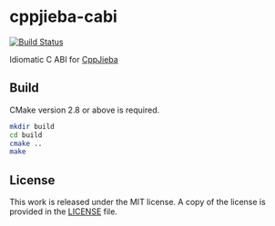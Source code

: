 # cppjieba-cabi

[![Build Status](https://travis-ci.org/messense/cppjieba-cabi.svg?branch=master)](https://travis-ci.org/messense/cppjieba-cabi)

Idiomatic C ABI for [CppJieba](https://github.com/yanyiwu/cppjieba)

## Build

CMake version 2.8 or above is required.

```bash
mkdir build
cd build
cmake ..
make
```

## License

This work is released under the MIT license. A copy of the license is provided in the [LICENSE](./LICENSE) file.
